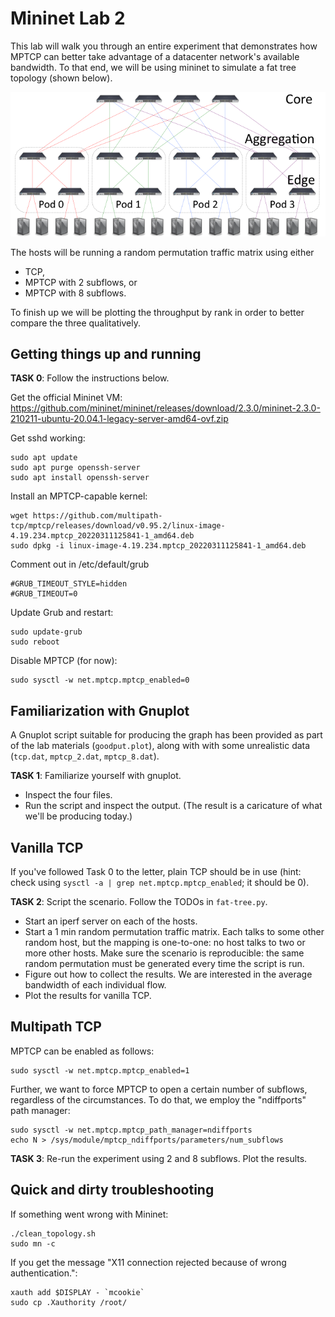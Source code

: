 Mininet Lab 2
=============

This lab will walk you through an entire experiment that demonstrates how MPTCP can better take advantage of a datacenter network's available bandwidth.
To that end, we will be using mininet to simulate a fat tree topology (shown below).

![Fatter than a sumo wrestler](https://raw.githubusercontent.com/vlolteanu/lab-mininet2/master/fat_tree.png)

The hosts will be running a random permutation traffic matrix using either
 * TCP,
 * MPTCP with 2 subflows, or
 * MPTCP with 8 subflows.

To finish up we will be plotting the throughput by rank in order to better compare the three qualitatively.

Getting things up and running
-----------------------------

**TASK 0**: Follow the instructions below.

Get the official Mininet VM: https://github.com/mininet/mininet/releases/download/2.3.0/mininet-2.3.0-210211-ubuntu-20.04.1-legacy-server-amd64-ovf.zip

Get sshd working: 
```
sudo apt update
sudo apt purge openssh-server
sudo apt install openssh-server
```

Install an MPTCP-capable kernel:
```
wget https://github.com/multipath-tcp/mptcp/releases/download/v0.95.2/linux-image-4.19.234.mptcp_20220311125841-1_amd64.deb
sudo dpkg -i linux-image-4.19.234.mptcp_20220311125841-1_amd64.deb
```

Comment out in /etc/default/grub
```
#GRUB_TIMEOUT_STYLE=hidden
#GRUB_TIMEOUT=0
```

Update Grub and restart:
```
sudo update-grub
sudo reboot
```

Disable MPTCP (for now):
```
sudo sysctl -w net.mptcp.mptcp_enabled=0
```

Familiarization with Gnuplot
----------------------------

A Gnuplot script suitable for producing the graph has been provided as part of the lab materials (`goodput.plot`),
along with with some unrealistic data (`tcp.dat`, `mptcp_2.dat`, `mptcp_8.dat`).

**TASK 1**: Familiarize yourself with gnuplot.
 * Inspect the four files.
 * Run the script and inspect the output. (The result is a caricature of what we'll be producing today.)

Vanilla TCP
-----------

If you've followed Task 0 to the letter, plain TCP should be in use (hint: check using `sysctl -a | grep net.mptcp.mptcp_enabled`; it should be 0).

**TASK 2**: Script the scenario. Follow the TODOs in `fat-tree.py`.
 * Start an iperf server on each of the hosts.
 * Start a 1 min random permutation traffic matrix. Each talks to some other random host, but the mapping is one-to-one: no host
 talks to two or more other hosts. Make sure the scenario is reproducible: the same random permutation must be generated every time the 
 script is run.
 * Figure out how to collect the results. We are interested in the average bandwidth of each individual flow.
 * Plot the results for vanilla TCP.
 
Multipath TCP
-------------

MPTCP can be enabled as follows:
```
sudo sysctl -w net.mptcp.mptcp_enabled=1
```
Further, we want to force MPTCP to open a certain number of subflows, regardless of the circumstances.
To do that, we employ the "ndiffports" path manager:
```
sudo sysctl -w net.mptcp.mptcp_path_manager=ndiffports
echo N > /sys/module/mptcp_ndiffports/parameters/num_subflows
```

**TASK 3**: Re-run the experiment using 2 and 8 subflows. Plot the results.

Quick and dirty troubleshooting
-------------------------------

If something went wrong with Mininet:
```
./clean_topology.sh
sudo mn -c
```

If you get the message "X11 connection rejected because of wrong authentication.":
```
xauth add $DISPLAY - `mcookie`
sudo cp .Xauthority /root/
```

